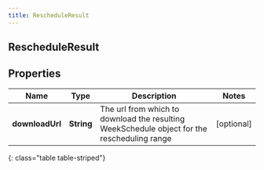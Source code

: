 ```yaml
---
title: RescheduleResult
---
```

## RescheduleResult

## Properties

|Name | Type | Description | Notes|
|------------ | ------------- | ------------- | -------------|
| **downloadUrl** | **String** | The url from which to download the resulting WeekSchedule object for the rescheduling range | [optional] |
{: class="table table-striped"}


